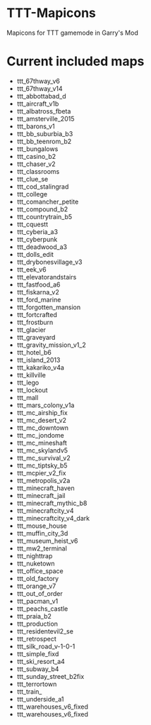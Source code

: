 # TTT-Mapicons
Mapicons for TTT gamemode in Garry's Mod

# Current included maps
+ ttt_67thway_v6
+ ttt_67thway_v14
+ ttt_abbottabad_d
+ ttt_aircraft_v1b
+ ttt_albatross_fbeta
+ ttt_amsterville_2015
+ ttt_barons_v1
+ ttt_bb_suburbia_b3
+ ttt_bb_teenrom_b2
+ ttt_bungalows
+ ttt_casino_b2
+ ttt_chaser_v2
+ ttt_classrooms
+ ttt_clue_se
+ ttt_cod_stalingrad
+ ttt_college
+ ttt_comancher_petite
+ ttt_compound_b2
+ ttt_countrytrain_b5
+ ttt_cquestt
+ ttt_cyberia_a3
+ ttt_cyberpunk
+ ttt_deadwood_a3
+ ttt_dolls_edit
+ ttt_drybonesvillage_v3
+ ttt_eek_v6
+ ttt_elevatorandstairs
+ ttt_fastfood_a6
+ ttt_fiskarna_v2
+ ttt_ford_marine
+ ttt_forgotten_mansion
+ ttt_fortcrafted
+ ttt_frostburn
+ ttt_glacier
+ ttt_graveyard
+ ttt_gravity_mission_v1_2
+ ttt_hotel_b6
+ ttt_island_2013
+ ttt_kakariko_v4a
+ ttt_killville
+ ttt_lego
+ ttt_lockout
+ ttt_mall
+ ttt_mars_colony_v1a
+ ttt_mc_airship_fix
+ ttt_mc_desert_v2
+ ttt_mc_downtown
+ ttt_mc_jondome
+ ttt_mc_mineshaft
+ ttt_mc_skylandv5
+ ttt_mc_survival_v2
+ ttt_mc_tiptsky_b5
+ ttt_mcpier_v2_fix
+ ttt_metropolis_v2a
+ ttt_minecraft_haven
+ ttt_minecraft_jail
+ ttt_minecraft_mythic_b8
+ ttt_minecraftcity_v4
+ ttt_minecraftcity_v4_dark
+ ttt_mouse_house
+ ttt_muffin_city_3d
+ ttt_museum_heist_v6
+ ttt_mw2_terminal
+ ttt_nighttrap
+ ttt_nuketown
+ ttt_office_space
+ ttt_old_factory
+ ttt_orange_v7
+ ttt_out_of_order
+ ttt_pacman_v1
+ ttt_peachs_castle
+ ttt_praia_b2
+ ttt_production
+ ttt_residentevil2_se
+ ttt_retrospect
+ ttt_silk_road_v-1-0-1
+ ttt_simple_fixd
+ ttt_ski_resort_a4
+ ttt_subway_b4
+ ttt_sunday_street_b2fix
+ ttt_terrortown
+ ttt_train_
+ ttt_underside_a1
+ ttt_warehouses_v6_fixed
+ ttt_warehouses_v6_fixed
